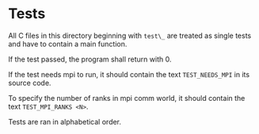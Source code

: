 # Tests

All C files in this directory beginning with `test\_` are treated as single tests and have to contain a main function.

If the test passed, the program shall return with 0.

If the test needs mpi to run, it should contain the text `TEST_NEEDS_MPI` in its source code.

To specify the number of ranks in mpi comm world, it should contain the text `TEST_MPI_RANKS <N>`.

Tests are ran in alphabetical order.
